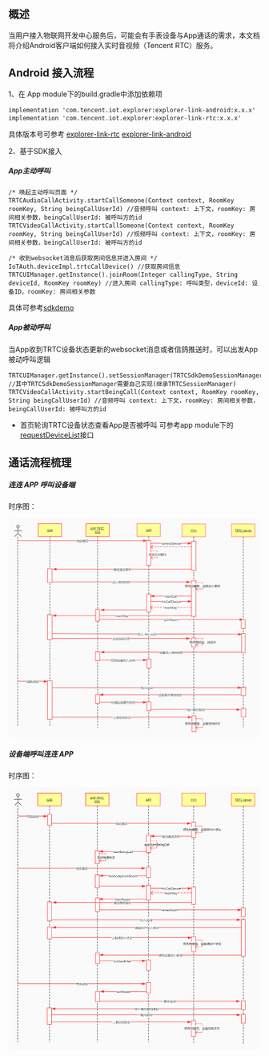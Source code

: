 ## 概述
当用户接入物联网开发中心服务后，可能会有手表设备与App通话的需求，本文档将介绍Android客户端如何接入实时音视频（Tencent RTC）服务。

## Android 接入流程

1、在 App module下的build.gradle中添加依赖项

```
implementation 'com.tencent.iot.explorer:explorer-link-android:x.x.x'
implementation 'com.tencent.iot.explorer:explorer-link-rtc:x.x.x'
```
具体版本号可参考 [explorer-link-rtc](https://cloud.tencent.com/document/product/1081/50893)  [explorer-link-android](https://cloud.tencent.com/document/product/1081/47787)

2、基于SDK接入

##### App主动呼叫

```
/* 唤起主动呼叫页面 */
TRTCAudioCallActivity.startCallSomeone(Context context, RoomKey roomKey, String beingCallUserId) //音频呼叫 context: 上下文，roomKey: 房间相关参数，beingCallUserId: 被呼叫方的id
TRTCVideoCallActivity.startCallSomeone(Context context, RoomKey roomKey, String beingCallUserId) //视频呼叫 context: 上下文，roomKey: 房间相关参数，beingCallUserId: 被呼叫方的id
```


```
/* 收到websocket消息后获取房间信息并进入房间 */
IoTAuth.deviceImpl.trtcCallDevice() //获取房间信息
TRTCUIManager.getInstance().joinRoom(Integer callingType, String deviceId, RoomKey roomKey) //进入房间 callingType: 呼叫类型，deviceId: 设备ID，roomKey: 房间相关参数
```

具体可参考[sdkdemo](https://github.com/tencentyun/iot-link-android/blob/master/sdkdemo/src/main/java/com/tencent/iot/explorer/link/core/demo/App.kt)

##### App被动呼叫

当App收到TRTC设备状态更新的websocket消息或者信鸽推送时，可以出发App被动呼叫逻辑

```
TRTCUIManager.getInstance().setSessionManager(TRTCSdkDemoSessionManager()) //其中TRTCSdkDemoSessionManager需要自己实现(继承TRTCSessionManager)
TRTCVideoCallActivity.startBeingCall(Context context, RoomKey roomKey, String beingCallUserId) //音频呼叫 context: 上下文，roomKey: 房间相关参数，beingCallUserId: 被呼叫方的id
```

* 首页轮询TRTC设备状态查看App是否被呼叫
可参考app module下的[requestDeviceList](https://github.com/tencentyun/iot-link-android/blob/master/app/src/main/java/com/tencent/iot/explorer/link/App.kt)接口

## 通话流程梳理
##### 连连 APP 呼叫设备端

时序图：

![UserCallDeviceUML](media/UserCallDeviceUML.jpg)

##### 设备端呼叫连连 APP 

时序图：

![UserCallDeviceUML](media/DeviceCallUserUML.jpg)
